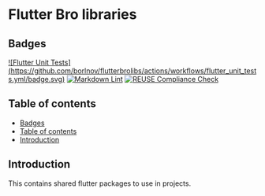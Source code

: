 <!--
SPDX-FileCopyrightText: 2024 Benoit Rolandeau <borlnov.obsessio@gmail.com>

SPDX-License-Identifier: MIT
-->

# Flutter Bro libraries <!-- omit from toc -->

## Badges

[![Flutter Unit Tests]
(https://github.com/borlnov/flutterbrolibs/actions/workflows/flutter_unit_tests.yml/badge.svg)](https://github.com/borlnov/flutterbrolibs/actions/workflows/flutter_unit_tests.yml)
[![Markdown Lint](https://github.com/borlnov/flutterbrolibs/actions/workflows/markdown_lint.yml/badge.svg)](https://github.com/borlnov/flutterbrolibs/actions/workflows/markdown_lint.yml)
[![REUSE Compliance Check](https://github.com/borlnov/flutterbrolibs/actions/workflows/reuse_compliance.yml/badge.svg)](https://github.com/borlnov/flutterbrolibs/actions/workflows/reuse_compliance.yml)

## Table of contents

- [Badges](#badges)
- [Table of contents](#table-of-contents)
- [Introduction](#introduction)

## Introduction

This contains shared flutter packages to use in projects.
